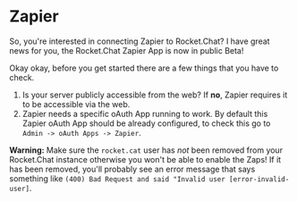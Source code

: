 # Zapier

So, you're interested in connecting Zapier to Rocket.Chat? I have great news for you, the Rocket.Chat Zapier App is now in public Beta!

Okay okay, before you get started there are a few things that you have to check.

1. Is your server publicly accessible from the web? If **no**, Zapier requires it to be accessible via the web.
2. Zapier needs a specific oAuth App running to work. By default this Zapier oAuth App should be already configured, to check this go to `Admin -> oAuth Apps -> Zapier`.

**Warning:** Make sure the `rocket.cat` user has _not_ been removed from your Rocket.Chat instance otherwise you won't be able to enable the Zaps! If it has been removed, you'll probably see an error message that says something like `(400) Bad Request and said "Invalid user [error-invalid-user]`.
